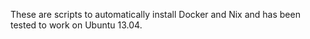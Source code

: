 These are scripts to automatically install Docker and Nix and has been tested to work on Ubuntu 13.04.
